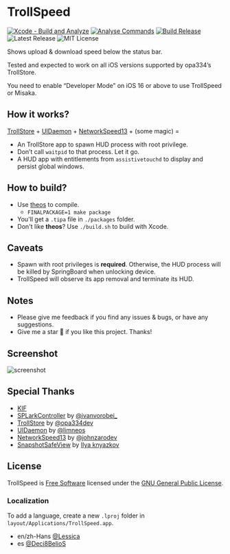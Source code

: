 # TrollSpeed

[![Xcode - Build and Analyze](https://github.com/Lessica/TrollSpeed/actions/workflows/build-analyse.yml/badge.svg)](https://github.com/Lessica/TrollSpeed/actions/workflows/build-analyse.yml)
[![Analyse Commands](https://github.com/Lessica/TrollSpeed/actions/workflows/analyse-commands.yml/badge.svg)](https://github.com/Lessica/TrollSpeed/actions/workflows/analyse-commands.yml)
[![Build Release](https://github.com/Lessica/TrollSpeed/actions/workflows/build-release.yml/badge.svg)](https://github.com/Lessica/TrollSpeed/actions/workflows/build-release.yml)
![Latest Release](https://img.shields.io/github/v/release/Lessica/TrollSpeed)
![MIT License](https://img.shields.io/github/license/Lessica/TrollSpeed)

Shows upload &amp; download speed below the status bar.

Tested and expected to work on all iOS versions supported by opa334’s TrollStore.

You need to enable “Developer Mode” on iOS 16 or above to use TrollSpeed or Misaka.

## How it works?

[TrollStore](https://github.com/opa334/TrollStore) + [UIDaemon](https://github.com/limneos/UIDaemon) + [NetworkSpeed13](https://github.com/lwlsw/NetworkSpeed13) + (some magic)
\=

- An TrollStore app to spawn HUD process with root privilege.
- Don’t call `waitpid` to that process. Let it go.
- A HUD app with entitlements from `assistivetouchd` to display and persist global windows.

## How to build?

- Use [theos](https://github.com/theos/theos) to compile.
  - `FINALPACKAGE=1 make package`
- You'll get a `.tipa` file in `./packages` folder.
- Don't like **theos**? Use `./build.sh` to build with Xcode.

## Caveats

- Spawn with root privileges is **required**. Otherwise, the HUD process will be killed by SpringBoard when unlocking device.
- TrollSpeed will observe its app removal and terminate its HUD.

## Notes

- Please give me feedback if you find any issues &amp; bugs, or have any suggestions.
- Give me a star 🌟 if you like this project. Thanks!

## Screenshot

![screenshot](https://user-images.githubusercontent.com/5410705/213263734-1ef1b553-88d4-41cc-856e-891ea08d185c.jpeg)

## Special Thanks

- [KIF](https://github.com/kif-framework/KIF)
- [SPLarkController](https://github.com/ivanvorobei/SPLarkController) by [@ivanvorobei_](https://twitter.com/ivanvorobei_)
- [TrollStore](https://github.com/opa334/TrollStore) by [@opa334dev](https://twitter.com/opa334dev)
- [UIDaemon](https://github.com/limneos/UIDaemon) by [@limneos](https://twitter.com/limneos)
- [NetworkSpeed13](https://github.com/lwlsw/NetworkSpeed13) by [@johnzarodev](https://twitter.com/johnzarodev)
- [SnapshotSafeView](https://github.com/Stampoo/SnapshotSafeView) by [Ilya knyazkov](https://github.com/Stampoo)

## License

TrollSpeed is [Free Software](https://www.gnu.org/philosophy/free-sw.html) licensed under the [GNU General Public License](LICENSE).

### Localization

To add a language, create a new `.lproj` folder in `layout/Applications/TrollSpeed.app`.

- en/zh-Hans [@Lessica](https://github.com/Lessica)
- es [@Deci8BelioS](https://github.com/Deci8BelioS)
